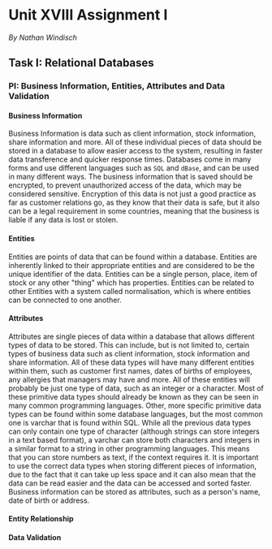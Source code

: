 # Unit XVIII Assignment I
*By Nathan Windisch*

## Task I: Relational Databases

### PI: Business Information, Entities, Attributes and Data Validation
#### Business Information
Business Information is data such as client information, stock information, share information and more. All of these individual pieces of data should be stored in a database to allow easier access to the system, resulting in faster data transference and quicker response times. Databases come in many forms and use different languages such as `SQL` and `dBase`, and can be used in many different ways. The business information that is saved should be encrypted, to prevent unauthorized access of the data, which may be considered sensitive. Encryption of this data is not just a good practice as far as customer relations go, as they know that their data is safe, but it also can be a legal requirement in some countries, meaning that the business is liable if any data is lost or stolen. 

#### Entities
Entities are points of data that can be found within a database. Entities are inherently linked to their appropriate entities and are considered to be the unique identifier of the data. Entities can be a single person, place, item of stock or any other "thing" which has properties. Entities can be related to other Entities with a system called normalisation, which is where entities can be connected to one another.

#### Attributes 
Attributes are single pieces of data within a database that allows different types of data to be stored. This can include, but is not limited to, certain types of business data such as client information, stock information and share information. All of these data types will have many different entities within them, such as customer first names, dates of births of employees, any allergies that managers may have and more. All of these entities will probably be just one type of data, such as an integer or a character. Most of these primitive data types should already be known as they can be seen in many common programming languages. Other, more specific primitive data types can be found within some database languages, but the most common one is varchar that is found within SQL. While all the previous data types can only contain one type of character (although strings can store integers in a text based format), a varchar can store both characters and integers in a similar format to a string in other programming languages. This means that you can store numbers as text, if the context requires it. It is important to use the correct data types when storing different pieces of information, due to the fact that it can take up less space and it can also mean that the data can be read easier and the data can be accessed and sorted faster. Business information can be stored as attributes, such as a person's name, date of birth or address.

#### Entity Relationship


#### Data Validation
